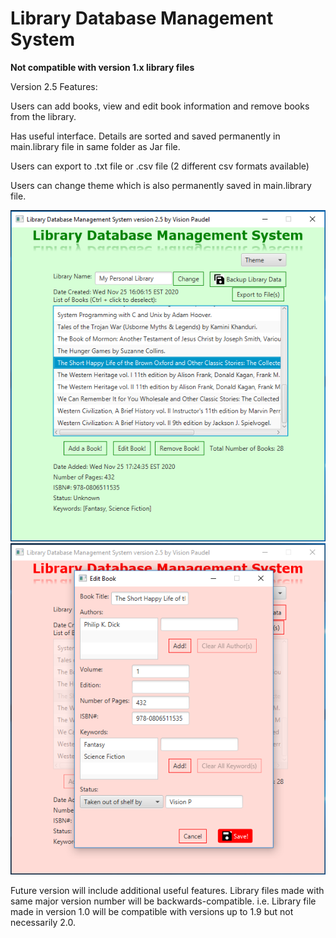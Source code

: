 # Library Database Management System

**Not compatible with version 1.x library files**

Version 2.5 Features:

Users can add books, view and edit book information and remove books from the library.

Has useful interface. Details are sorted and saved permanently in main.library file in same folder as Jar file.

Users can export to .txt file or .csv file (2 different csv formats available)

Users can change theme which is also permanently saved in main.library file.

<img src="https://github.com/Vision-Paudel/LibraryDBMS/blob/main/LibraryDBMS_ver2.5a.png" alt="Image could not be displayed">
<img src="https://github.com/Vision-Paudel/LibraryDBMS/blob/main/LibraryDBMS_ver2.5b.png" alt="Image could not be displayed">

Future version will include additional useful features. Library files made with same major version number will be backwards-compatible. i.e. Library file made in version 1.0 will be compatible with versions up to 1.9 but not necessarily 2.0.

